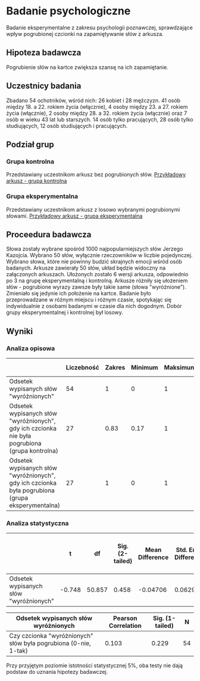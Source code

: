 # Badanie psychologiczne
Badanie eksperymentalne z zakresu psychologii poznawczej, sprawdzające wpływ pogrubionej czcionki na zapamiętywanie słów z arkusza.

## Hipoteza badawcza
Pogrubienie słów na kartce zwiększa szansę na ich zapamiętanie.

## Uczestnicy badania
Zbadano 54 ochotników, wśród nich: 26 kobiet i 28 mężczyzn. 41 osób między 18. a 22. rokiem życia (włącznie), 4 osoby między 23. a 27. rokiem życia (włącznie), 2 osoby między 28. a 32. rokiem życia (włącznie) oraz 7 osób w wieku 43 lat lub starszych. 14 osób tylko pracujących, 28 osób tylko studiujących, 12 osób studiujących i pracujących.

## Podział grup
### Grupa kontrolna
Przedstawiany uczestnikom arkusz bez pogrubionych słów.
[Przykładowy arkusz - grupa kontrolna](png/grupa-kontrolna.png)
### Grupa eksperymentalna
Przedstawiany uczestnikom arkusz z losowo wybranymi pogrubionymi słowami.
[Przykładowy arkusz - grupa eksperymentalna](png/grupa-eksperymentalna.png)

## Proceedura badawcza
Słowa zostały wybrane spośród 1000 najpopularniejszych słów Jerzego Kazojcia. Wybrano 50 słów, wyłącznie rzeczowników w liczbie pojedynczej. Wybrano słowa, które nie powinny budzić skrajnych emocji wśród osób badanych. Arkusze zawierały 50 słów, układ będzie widoczny na załączonych arkuszach. Ułożonych zostało 6 wersji arkusza, odpowiednio po 3 na grupę eksperymentalną i kontrolną. Arkusze różniły się ułożeniem słów - pogrubione wyrazy zawsze były takie same (słowa "wyróżnione"). Zmieniało się jedynie ich położenie na kartce. Badanie było przeprowadzane w różnym miejscu i różnym czasie, spotykając się indywidualnie z osobami badanymi w czasie dla nich dogodnym. Dobór grupy eksperymentalnej i kontrolnej był losowy.

## Wyniki
### Analiza opisowa
|                           | Liczebność | Zakres | Minimum | Maksimum | Średnia | Odchylenie standardowe | Wariancja |
|---------------------------|------------|--------|---------|----------|---------|------------------------|-----------|
| Odsetek wypisanych słów "wyróżnionych"                   | 54         | 1      | 0       | 1        | 0.5408  | 0.23035                  | 0.053     |
| Odsetek wypisanych słów "wyróżnionych", gdy ich czcionka nie była pogrubiona (grupa kontrolna) | 27         | 0.83   | 0.17    | 1        | 0.5173  | 0.21327                  | 0.045     |
| Odsetek wypisanych słów "wyróżnionych", gdy ich czcionka była pogrubiona (grupa eksperymentalna) | 27         | 1      | 0       | 1        | 0.5643  | 0.24805                  | 0.062     |
### Analiza statystyczna
|                         | t       | df    | Sig. (2-tailed) | Mean Difference | Std. Error Difference | 90% Confidence Interval of the Difference |
|-------------------------|---------|-------|-----------------|-----------------|-----------------------|------------------------------------------|
| Odsetek wypisanych słów "wyróżnionych" | -0.748 | 50.857 | 0.458           | -0.04706          | 0.06296                 | Lower: -0.15254,<br>Upper: 0.05841           |

| Odsetek wypisanych słów wyróżnionych | Pearson Correlation | Sig. (1-tailed) | N  |
|--------------------------------------|---------------------|-----------------|----|
| Czy czcionka "wyróżnionych" słów była pogrubiona (0-nie, 1-tak) | 0.103               | 0.229            | 54 |

Przy przyjętym poziomie istotności statystycznej 5%, oba testy nie dają podstaw do uznania hipotezy badawczej.

